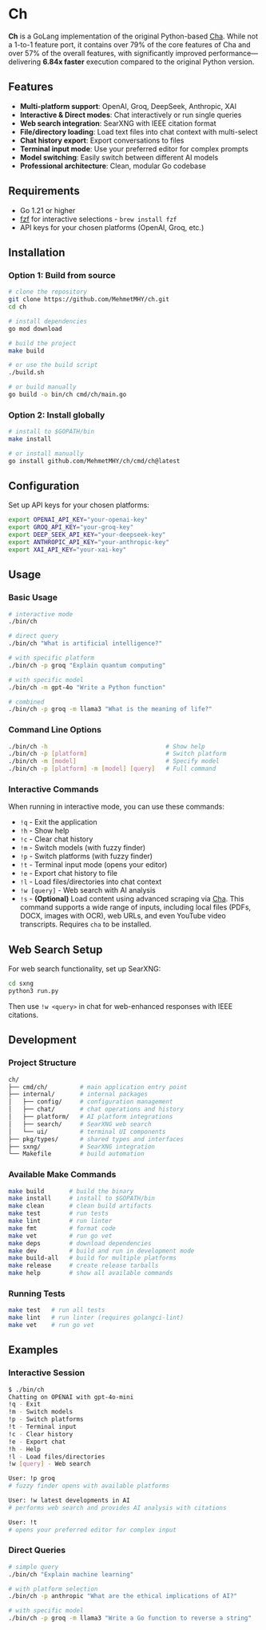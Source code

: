 # Ch

**Ch** is a GoLang implementation of the original Python-based [Cha](https://github.com/MehmetMHY/cha/). While not a 1-to-1 feature port, it contains over 79% of the core features of Cha and over 57% of the overall features, with significantly improved performance—delivering **6.84x faster** execution compared to the original Python version.

## Features

- **Multi-platform support**: OpenAI, Groq, DeepSeek, Anthropic, XAI
- **Interactive & Direct modes**: Chat interactively or run single queries
- **Web search integration**: SearXNG with IEEE citation format
- **File/directory loading**: Load text files into chat context with multi-select
- **Chat history export**: Export conversations to files
- **Terminal input mode**: Use your preferred editor for complex prompts
- **Model switching**: Easily switch between different AI models
- **Professional architecture**: Clean, modular Go codebase

## Requirements

- Go 1.21 or higher
- [fzf](https://github.com/junegunn/fzf) for interactive selections - `brew install fzf`
- API keys for your chosen platforms (OpenAI, Groq, etc.)

## Installation

### Option 1: Build from source

```bash
# clone the repository
git clone https://github.com/MehmetMHY/ch.git
cd ch

# install dependencies
go mod download

# build the project
make build

# or use the build script
./build.sh

# or build manually
go build -o bin/ch cmd/ch/main.go
```

### Option 2: Install globally

```bash
# install to $GOPATH/bin
make install

# or install manually
go install github.com/MehmetMHY/ch/cmd/ch@latest
```

## Configuration

Set up API keys for your chosen platforms:

```bash
export OPENAI_API_KEY="your-openai-key"
export GROQ_API_KEY="your-groq-key"
export DEEP_SEEK_API_KEY="your-deepseek-key"
export ANTHROPIC_API_KEY="your-anthropic-key"
export XAI_API_KEY="your-xai-key"
```

## Usage

### Basic Usage

```bash
# interactive mode
./bin/ch

# direct query
./bin/ch "What is artificial intelligence?"

# with specific platform
./bin/ch -p groq "Explain quantum computing"

# with specific model
./bin/ch -m gpt-4o "Write a Python function"

# combined
./bin/ch -p groq -m llama3 "What is the meaning of life?"
```

### Command Line Options

```bash
./bin/ch -h                                 # Show help
./bin/ch -p [platform]                      # Switch platform
./bin/ch -m [model]                         # Specify model
./bin/ch -p [platform] -m [model] [query]   # Full command
```

### Interactive Commands

When running in interactive mode, you can use these commands:

- `!q` - Exit the application
- `!h` - Show help
- `!c` - Clear chat history
- `!m` - Switch models (with fuzzy finder)
- `!p` - Switch platforms (with fuzzy finder)
- `!t` - Terminal input mode (opens your editor)
- `!e` - Export chat history to file
- `!l` - Load files/directories into chat context
- `!w [query]` - Web search with AI analysis
- `!s` - **(Optional)** Load content using advanced scraping via [Cha](https://github.com/MehmetMHY/cha/). This command supports a wide range of inputs, including local files (PDFs, DOCX, images with OCR), web URLs, and even YouTube video transcripts. Requires `cha` to be installed.

## Web Search Setup

For web search functionality, set up SearXNG:

```bash
cd sxng
python3 run.py
```

Then use `!w <query>` in chat for web-enhanced responses with IEEE citations.

## Development

### Project Structure

```bash
ch/
├── cmd/ch/         # main application entry point
├── internal/       # internal packages
│   ├── config/     # configuration management
│   ├── chat/       # chat operations and history
│   ├── platform/   # AI platform integrations
│   ├── search/     # SearXNG web search
│   └── ui/         # terminal UI components
├── pkg/types/      # shared types and interfaces
├── sxng/           # SearXNG integration
└── Makefile        # build automation
```

### Available Make Commands

```bash
make build       # build the binary
make install     # install to $GOPATH/bin
make clean       # clean build artifacts
make test        # run tests
make lint        # run linter
make fmt         # format code
make vet         # run go vet
make deps        # download dependencies
make dev         # build and run in development mode
make build-all   # build for multiple platforms
make release     # create release tarballs
make help        # show all available commands
```

### Running Tests

```bash
make test   # run all tests
make lint   # run linter (requires golangci-lint)
make vet    # run go vet
```

## Examples

### Interactive Session

```bash
$ ./bin/ch
Chatting on OPENAI with gpt-4o-mini
!q - Exit
!m - Switch models
!p - Switch platforms
!t - Terminal input
!c - Clear history
!e - Export chat
!h - Help
!l - Load files/directories
!w [query] - Web search

User: !p groq
# fuzzy finder opens with available platforms

User: !w latest developments in AI
# performs web search and provides AI analysis with citations

User: !t
# opens your preferred editor for complex input
```

### Direct Queries

```bash
# simple query
./bin/ch "Explain machine learning"

# with platform selection
./bin/ch -p anthropic "What are the ethical implications of AI?"

# with specific model
./bin/ch -p groq -m llama3 "Write a Go function to reverse a string"
```
